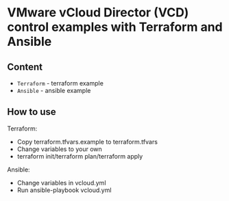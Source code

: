 # VMware vCloud Director (VCD) control examples with Terraform and Ansible

## Content
* `Terraform` - terraform example
* `Ansible` - ansible example

## How to use
Terraform:
* Copy terraform.tfvars.example to terraform.tfvars
* Change variables to your own
* terraform init/terraform plan/terraform apply

Ansible:
* Change variables in vcloud.yml
* Run ansible-playbook vcloud.yml
